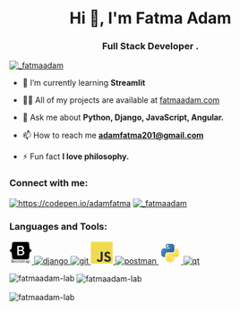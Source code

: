 <h1 align="center">Hi 👋, I'm Fatma Adam</h1>
<h3 align="center">Full Stack Developer .</h3>

<p align="left"> <a href="https://twitter.com/_fatmaadam" target="blank"><img src="https://img.shields.io/twitter/follow/_fatmaadam?logo=twitter&style=for-the-badge" alt="_fatmaadam" /></a> </p>

- 🌱 I’m currently learning **Streamlit**

- 👨‍💻 All of my projects are available at [fatmaadam.com](fatmaadam.com)

- 💬 Ask me about **Python, Django, JavaScript, Angular.**

- 📫 How to reach me **adamfatma201@gmail.com**

- ⚡ Fun fact **I love philosophy.**

<h3 align="left">Connect with me:</h3>
<p align="left">
<a href="https://codepen.io/https://codepen.io/adamfatma" target="blank"><img align="center" src="https://raw.githubusercontent.com/rahuldkjain/github-profile-readme-generator/master/src/images/icons/Social/codepen.svg" alt="https://codepen.io/adamfatma" height="30" width="40" /></a>
<a href="https://twitter.com/_fatmaadam" target="blank"><img align="center" src="https://raw.githubusercontent.com/rahuldkjain/github-profile-readme-generator/master/src/images/icons/Social/twitter.svg" alt="_fatmaadam" height="30" width="40" /></a>
</p>

<h3 align="left">Languages and Tools:</h3>
<p align="left"> <a href="https://getbootstrap.com" target="_blank" rel="noreferrer"> <img src="https://raw.githubusercontent.com/devicons/devicon/master/icons/bootstrap/bootstrap-plain-wordmark.svg" alt="bootstrap" width="40" height="40"/> </a> <a href="https://www.djangoproject.com/" target="_blank" rel="noreferrer"> <img src="https://cdn.worldvectorlogo.com/logos/django.svg" alt="django" width="40" height="40"/> </a> <a href="https://git-scm.com/" target="_blank" rel="noreferrer"> <img src="https://www.vectorlogo.zone/logos/git-scm/git-scm-icon.svg" alt="git" width="40" height="40"/> </a> <a href="https://developer.mozilla.org/en-US/docs/Web/JavaScript" target="_blank" rel="noreferrer"> <img src="https://raw.githubusercontent.com/devicons/devicon/master/icons/javascript/javascript-original.svg" alt="javascript" width="40" height="40"/> </a> <a href="https://postman.com" target="_blank" rel="noreferrer"> <img src="https://www.vectorlogo.zone/logos/getpostman/getpostman-icon.svg" alt="postman" width="40" height="40"/> </a> <a href="https://www.python.org" target="_blank" rel="noreferrer"> <img src="https://raw.githubusercontent.com/devicons/devicon/master/icons/python/python-original.svg" alt="python" width="40" height="40"/> </a> <a href="https://www.qt.io/" target="_blank" rel="noreferrer"> <img src="https://upload.wikimedia.org/wikipedia/commons/0/0b/Qt_logo_2016.svg" alt="qt" width="40" height="40"/> </a> </p>

<p><img align="left" src="https://github-readme-stats.vercel.app/api/top-langs?username=fatmaadam-lab&show_icons=true&locale=en&layout=compact" alt="fatmaadam-lab" /></p>

<p>&nbsp;<img align="center" src="https://github-readme-stats.vercel.app/api?username=fatmaadam-lab&show_icons=true&locale=en" alt="fatmaadam-lab" /></p>

<p><img align="center" src="https://github-readme-streak-stats.herokuapp.com/?user=fatmaadam-lab&" alt="fatmaadam-lab" /></p>
